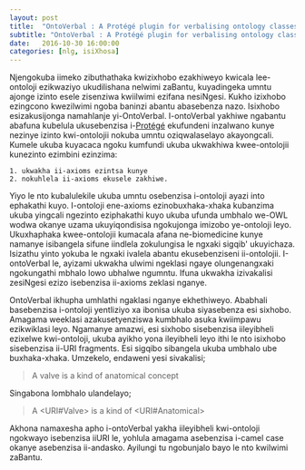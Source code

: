 ```yaml
---
layout: post
title:  "OntoVerbal : A Protégé plugin for verbalising ontology classes."
subtitle: "OntoVerbal : A Protégé plugin for verbalising ontology classes. by S. Liang, R. Stevens, D. Scott & A. Rector"
date:   2016-10-30 16:00:00
categories: [nlg, isiXhosa]
---
```


Njengokuba iimeko zibuthathaka kwizixhobo ezakhiweyo kwicala lee-ontoloji ezikwaziyo ukudilishana nelwimi zaBantu, kuyadingeka umntu ajonge izinto esele zisenziwa kwiilwimi ezifana nesiNgesi. Kukho izixhobo ezingcono kwezilwimi ngoba baninzi abantu abasebenza nazo. Isixhobo esizakusijonga namahlanje
yi-OntoVerbal. I-ontoVerbal yakhiwe ngabantu abafuna kubelula ukusebenzisa i-[Protégé](http://protege.stanford.edu/) ekufundeni inzalwano kunye nezinye izinto kwi-ontolojii nokuba umntu oziqwalaselayo akayongcali. Kumele ukuba kuyacaca ngoku kumfundi ukuba ukwakhiwa kwee-ontolojii kunezinto ezimbini ezinzima: 

	1. ukwakha ii-axioms ezintsa kunye
	2. nokuhlela ii-axioms ekusele zakhiwe.

Yiyo le nto kubalulekile ukuba umntu osebenzisa i-ontoloji ayazi into ephakathi kuyo. I-ontoloji ene-axioms ezinobuxhaka-xhaka kubanzima ukuba yingcali ngezinto eziphakathi kuyo ukuba ufunda umbhalo we-OWL wodwa okanye uzama ukuyiqondisisa ngokujonga imizobo ye-ontoloji leyo. Ukuxhaphaka kwee-ontolojii kumacala afana ne-biomedicine kunye namanye isibangela sifune iindlela zokulungisa le ngxaki sigqib' ukuyichaza. Isizathu yinto yokuba le ngxaki ivalela abantu ekusebenziseni ii-ontolojii. I-ontoVerbal le, ayizami ukwakha ulwimi ngeklasi ngaye olungenangxaki ngokungathi mbhalo lowo ubhalwe ngumntu. Ifuna ukwakha izivakalisi zesiNgesi ezizo isebenzisa ii-axioms zeklasi nganye.

OntoVerbal ikhupha umhlathi ngaklasi nganye ekhethiweyo. Ababhali basebenzisa i-ontoloji yentliziyo xa ibonisa ukuba siyasebenza esi sixhobo. Amagama weeklasi azakusetyenziswa kumbhalo asuka kwiimpawu ezikwiklasi leyo. Ngamanye amazwi, esi sixhobo sisebenzisa iileyibheli ezixelwe kwi-ontoloji, ukuba ayikho yona ileyibheli leyo ithi le nto isixhobo sisebenzisa ii-URI fragments. Esi sigqibo sibangela ukuba umbhalo ube buxhaka-xhaka. Umzekelo, endaweni yesi sivakalisi;

> A valve is a kind of anatomical concept

Singabona lombhalo ulandelayo;

> A <URI#Valve> is a kind of <URI#Anatomical>

Akhona namaxesha apho i-ontoVerbal yakha iileyibheli kwi-ontoloji ngokwayo isebenzisa iiURI le, yohlula amagama asebenzisa i-camel case okanye asebenzisa ii-andasko. Ayilungi tu ngobunjalo bayo le nto kwilwimi zaBantu.
